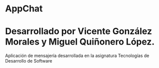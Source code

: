 # AppChat
# Desarrollado por Vicente González Morales y Miguel Quiñonero López.
Aplicación de mensajería desarrollada en la asignatura Tecnologías de Desarrollo de Software
